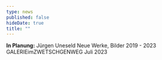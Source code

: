 ```yaml
---
type: news
published: false
hideDate: true
title: ""
---
```


**In Planung:** Jürgen Uneseld
Neue Werke, Bilder 2019 - 2023
GALERIEimZWETSCHGENWEG
Juli 2023